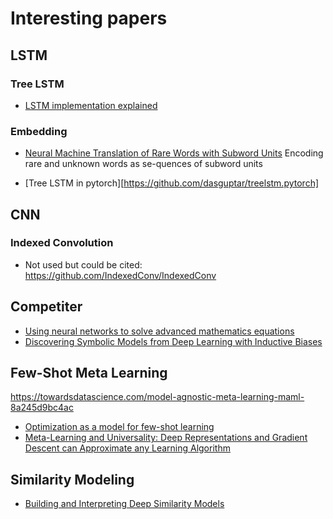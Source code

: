 # Interesting papers

## LSTM

### Tree LSTM

* [LSTM implementation explained](https://apaszke.github.io/lstm-explained.html)

### Embedding

* [Neural Machine Translation of Rare Words with Subword Units](https://arxiv.org/abs/1508.07909) Encoding  rare and unknown words as se-quences of subword units 


* [Tree LSTM in pytorch][https://github.com/dasguptar/treelstm.pytorch]

## CNN

### Indexed Convolution

 * Not used but could be cited: https://github.com/IndexedConv/IndexedConv

## Competiter

 * [Using neural networks to solve advanced mathematics equations](https://ai.facebook.com/blog/using-neural-networks-to-solve-advanced-mathematics-equations/)
 * [Discovering Symbolic Models from Deep Learning with Inductive Biases](https://arxiv.org/pdf/2006.11287.pdf)

## Few-Shot Meta Learning 

https://towardsdatascience.com/model-agnostic-meta-learning-maml-8a245d9bc4ac

* [Optimization as a model for few-shot learning](https://openreview.net/pdf?id=rJY0-Kcll)
* [Meta-Learning and Universality: Deep Representations and Gradient Descent can Approximate any Learning Algorithm](https://arxiv.org/abs/1710.11622)

## Similarity Modeling

* [Building and Interpreting Deep Similarity Models](https://arxiv.org/pdf/2003.05431.pdf)